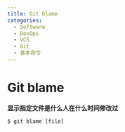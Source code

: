 ```yaml
---
title: Git blame
categories:
  - Software
  - DevOps
  - VCS
  - Git
  - 基本命令
---
```

# Git blame

**显示指定文件是什么人在什么时间修改过**

```shell
$ git blame [file]
```

